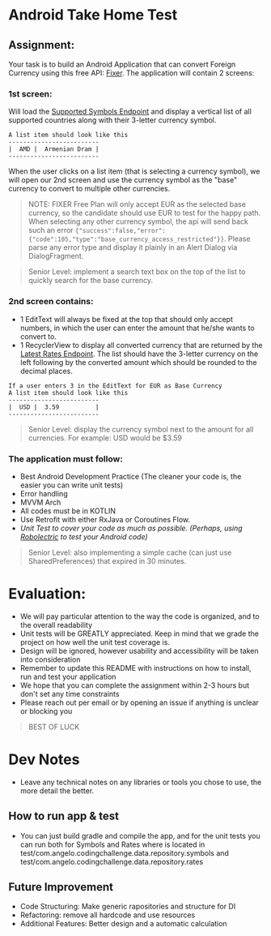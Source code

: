 # Android Take Home Test
## Assignment:

Your task is to build an Android Application that can convert Foreign Currency using this free API: [Fixer](https://fixer.io/documentation). The application will contain 2 screens:

### 1st screen: 

Will load the [Supported Symbols Endpoint](https://fixer.io/documentation#supportedsymbols) and display a vertical list of all supported countries along with their 3-letter currency symbol.

```
A list item should look like this 
-------------------------
|  AMD |  Armenian Dram |
-------------------------
```

When the user clicks on a list item (that is selecting a currency symbol), we will open our 2nd screen and use the currency symbol as the "base" currency to convert to multiple other currencies.

> NOTE: FIXER Free Plan will only accept EUR as the selected base currency, so the candidate should use EUR to test for the happy path. When selecting any other currency symbol, the api will send back such an error `{"success":false,"error":{"code":105,"type":"base_currency_access_restricted"}}`. Please parse any error type and display it plainly in an Alert Dialog via DialogFragment.   

> Senior Level: implement a search text box on the top of the list to quickly search for the base currency.


### 2nd screen contains: 
+ 1 EditText will always be fixed at the top that should only accept numbers, in which the user can enter the amount that he/she wants to convert to.
+ 1 RecyclerView to display all converted currency that are returned by the [Latest Rates Endpoint](https://fixer.io/documentation#latestrates). The list should have the 3-letter currency on the left following by the converted amount which should be rounded to the decimal places. 

```
If a user enters 3 in the EditText for EUR as Base Currency
A list item should look like this 
-------------------------
|  USD |  3.59          |
-------------------------
```
> Senior Level: display the currency symbol next to the amount for all currencies. For example: USD would be $3.59


### The application must follow:
- Best Android Development Practice (The cleaner your code is, the easier you can write unit tests)
- Error handling
- MVVM Arch
- All codes must be in KOTLIN
- Use Retrofit with either RxJava or Coroutines Flow.
- *Unit Test to cover your code as much as possible. (Perhaps, using [Robolectric](http://robolectric.org/) to test your Android code)*

> Senior Level: also implementing a simple cache (can just use SharedPreferences) that expired in 30 minutes.

# Evaluation:
+ We will pay particular attention to the way the code is organized, and to the overall readability
+ Unit tests will be GREATLY appreciated. Keep in mind that we grade the project on how well the unit test coverage is.
+ Design will be ignored, however usability and accessibility will be taken into consideration
+ Remember to update this README with instructions on how to install, run and test your application
+ We hope that you can complete the assignment within 2-3 hours but don't set any time constraints
+ Please reach out per email or by opening an issue if anything is unclear or blocking you

> BEST OF LUCK 

# Dev Notes
+ Leave any technical notes on any libraries or tools you chose to use, the more detail the better.

## How to run app & test
+ You can just build gradle and compile the app, and for the unit tests you can run both for Symbols and Rates where is located in  test/com.angelo.codingchallenge.data.repository.symbols and
test/com.angelo.codingchallenge.data.repository.rates

## Future Improvement
+ Code Structuring: Make generic rapositories and structure for DI
+ Refactoring: remove all hardcode and use resources 
+ Additional Features: Better design and a automatic calculation